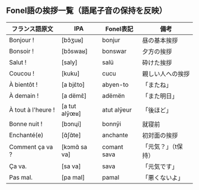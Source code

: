 ## Fonel語の挨拶一覧（語尾子音の保持を反映）

| フランス語原文      | IPA               | Fonel表記      | 備考               |
|---------------------|-------------------|----------------|--------------------|
| Bonjour !           | [bɔ̃ʒuʁ]          | bonjur         | 昼の基本挨拶       |
| Bonsoir !           | [bɔ̃swaʁ]         | bonswar        | 夕方の挨拶         |
| Salut !             | [saly]            | salü           | 砕けた挨拶         |
| Coucou !            | [kuku]            | cucu           | 親しい人への挨拶   |
| À bientôt !         | [a bjɛ̃to]        | abyen-to       | 「またね」         |
| À demain !          | [a dëmɛ̃]         | adëmën         | 「また明日」       |
| À tout à l'heure !  | [a tut alȳœʁ]     | atut alȳeur    | 「後ほど」         |
| Bonne nuit !        | [bɔnɥi]           | bonnȳi         | 就寝前             |
| Enchanté(e)         | [ɑ̃ʃɑ̃te]         | anchante       | 初対面の挨拶       |
| Comment ça va ?     | [kɔmɑ̃ sa va]     | comant sava    | 「元気？」（t保持）|
| Ça va.              | [sa va]           | sava           | 「元気です」       |
| Pas mal.            | [pa mal]          | pamal          | 「悪くないよ」     |
